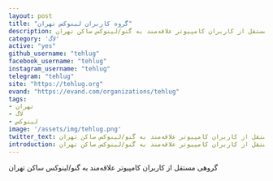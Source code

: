 ```yaml
---
layout: post
title: "گروه کاربران لینوکس تهران"
description: گروهی مستقل از کاربران کامپیوتر علاقه‌مند به گنو/لینوکس ساکن تهران.
category: 'لاگ'
active: "yes"
github_username: "tehlug"
facebook_username: "tehlug"
instagram_username: "tehlug"
telegram: "tehlug"
site: "https://tehlug.org"
evand: "https://evand.com/organizations/tehlug"
tags:
- تهران
- لاگ
- لینوکس
image: '/assets/img/tehlug.png'
twitter_text: گروهی مستقل از کاربران کامپیوتر علاقه‌مند به گنو/لینوکس ساکن تهران.
introduction: گروهی مستقل از کاربران کامپیوتر علاقه‌مند به گنو/لینوکس ساکن تهران.
---
```


گروهی مستقل از کاربران کامپیوتر علاقه‌مند به گنو/لینوکس ساکن تهران

